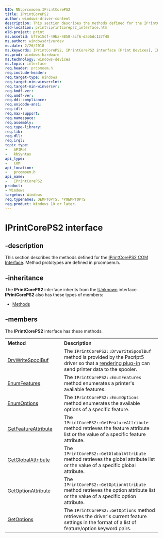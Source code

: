 ```yaml
---
UID: NN:prcomoem.IPrintCorePS2
title: IPrintCorePS2
author: windows-driver-content
description: This section describes the methods defined for the IPrintCorePS2 COM Interface. Method prototypes are defined in prcomoem.h.
old-location: print\iprintcoreps2_interface.htm
old-project: print
ms.assetid: bf7e15df-49ba-4850-acf6-dab5dc137f48
ms.author: windowsdriverdev
ms.date: 2/26/2018
ms.keywords: IPrintCorePS2, IPrintCorePS2 interface [Print Devices], IPrintCorePS2 interface [Print Devices], described, prcomoem/IPrintCorePS2, print.iprintcoreps2_interface, print_unidrv-pscript_rendering_ee16e348-6dec-4820-ab6c-d41adecf8c74.xml
ms.prod: windows-hardware
ms.technology: windows-devices
ms.topic: interface
req.header: prcomoem.h
req.include-header: 
req.target-type: Windows
req.target-min-winverclnt: 
req.target-min-winversvr: 
req.kmdf-ver: 
req.umdf-ver: 
req.ddi-compliance: 
req.unicode-ansi: 
req.idl: 
req.max-support: 
req.namespace: 
req.assembly: 
req.type-library: 
req.lib: 
req.dll: 
req.irql: 
topic_type:
-	APIRef
-	kbSyntax
api_type:
-	COM
api_location:
-	prcomoem.h
api_name:
-	IPrintCorePS2
product:
- Windows
targetos: Windows
req.typenames: OEMPTOPTS, *POEMPTOPTS
req.product: Windows 10 or later.
---
```


# IPrintCorePS2 interface


## -description


This section describes the methods defined for the <a href="https://msdn.microsoft.com/d5eb6962-2201-405f-9a22-2b11fb6d0360">IPrintCorePS2 COM Interface</a>. Method prototypes are defined in prcomoem.h.


## -inheritance

The <b xmlns:loc="http://microsoft.com/wdcml/l10n">IPrintCorePS2</b> interface inherits from the <a href="https://msdn.microsoft.com/33f1d79a-33fc-4ce5-a372-e08bda378332">IUnknown</a> interface. <b>IPrintCorePS2</b> also has these types of members:
<ul>
<li><a href="https://docs.microsoft.com/">Methods</a></li>
</ul>

## -members

The <b>IPrintCorePS2</b> interface has these methods.
<table class="members" id="memberListMethods">
<tr>
<th align="left" width="37%">Method</th>
<th align="left" width="63%">Description</th>
</tr>
<tr data="declared;">
<td align="left" width="37%">
<a href="https://msdn.microsoft.com/library/windows/hardware/ff548662">DrvWriteSpoolBuf</a>
</td>
<td align="left" width="63%">
The <code>IPrintCorePS2::DrvWriteSpoolBuf</code> method is provided by the Pscript5 driver so that a <a href="https://msdn.microsoft.com/e55ca083-2790-4929-9e5b-6fce49eb0404">rendering plug-in</a> can send printer data to the spooler.

</td>
</tr>
<tr data="declared;">
<td align="left" width="37%">
<a href="https://msdn.microsoft.com/0a8d1b25-da39-4bdc-a7d7-0d472e94e165">EnumFeatures</a>
</td>
<td align="left" width="63%">
The <code>IPrintCorePS2::EnumFeatures</code> method enumerates a printer's available features.

</td>
</tr>
<tr data="declared;">
<td align="left" width="37%">
<a href="https://msdn.microsoft.com/2a861450-0bc5-432b-bf5d-9a9761c22ea1">EnumOptions</a>
</td>
<td align="left" width="63%">
The <code>IPrintCorePS2::EnumOptions</code> method enumerates the available options of a specific feature.

</td>
</tr>
<tr data="declared;">
<td align="left" width="37%">
<a href="https://msdn.microsoft.com/1a87da8a-a495-4451-a6f3-1261efda09f3">GetFeatureAttribute</a>
</td>
<td align="left" width="63%">
The <code>IPrintCorePS2::GetFeatureAttribute</code> method retrieves the feature attribute list or the value of a specific feature attribute.

</td>
</tr>
<tr data="declared;">
<td align="left" width="37%">
<a href="https://msdn.microsoft.com/a834cc10-eb59-4560-add3-e93f8292324b">GetGlobalAttribute</a>
</td>
<td align="left" width="63%">
The <code>IPrintCorePS2::GetGlobalAttribute</code> method retrieves the global attribute list or the value of a specific global attribute.

</td>
</tr>
<tr data="declared;">
<td align="left" width="37%">
<a href="https://msdn.microsoft.com/b9ac4c2f-1eba-4425-a102-56fef6d0f5a7">GetOptionAttribute</a>
</td>
<td align="left" width="63%">
The <code>IPrintCorePS2::GetOptionAttribute</code> method retrieves the option attribute list or the value of a specific option attribute.

</td>
</tr>
<tr data="declared;">
<td align="left" width="37%">
<a href="https://msdn.microsoft.com/library/windows/hardware/hh451244">GetOptions</a>
</td>
<td align="left" width="63%">
The <code>IPrintCorePS2::GetOptions</code> method retrieves the driver's current feature settings in the format of a list of feature/option keyword pairs.

</td>
</tr>
</table> 

